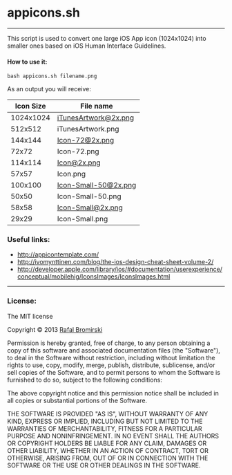 # appicons.sh

---


This script is used to convert one large iOS App icon (1024x1024) into smaller ones based on iOS Human Interface Guidelines.

#### How to use it:

	bash appicons.sh filename.png

As an output you will receive:

| Icon Size     | File name             |
| ------------- | --------------------- |
| 1024x1024     | iTunesArtwork@2x.png  |
| 512x512       | iTunesArtwork.png     |
| 144x144       | Icon-72@2x.png        |
| 72x72         | Icon-72.png           |
| 114x114       | Icon@2x.png           |
| 57x57         | Icon.png              |
| 100x100       | Icon-Small-50@2x.png  |
| 50x50         | Icon-Small-50.png     |
| 58x58         | Icon-Small@2x.png     |
| 29x29         | Icon-Small.png        |

### Useful links:

- <http://appicontemplate.com/>
- <http://ivomynttinen.com/blog/the-ios-design-cheat-sheet-volume-2/>
- <http://developer.apple.com/library/ios/#documentation/userexperience/conceptual/mobilehig/IconsImages/IconsImages.html>


---

### License:

The MIT license

Copyright &copy; 2013 [Rafal Bromirski](http://paranoida.com)

Permission is hereby granted, free of charge, to any person obtaining a copy of this software and associated documentation files (the "Software"), to deal in the Software without restriction, including without limitation the rights to use, copy, modify, merge, publish, distribute, sublicense, and/or sell copies of the Software, and to permit persons to whom the Software is furnished to do so, subject to the following conditions:

The above copyright notice and this permission notice shall be included in all copies or substantial portions of the Software.

THE SOFTWARE IS PROVIDED "AS IS", WITHOUT WARRANTY OF ANY KIND, EXPRESS OR IMPLIED, INCLUDING BUT NOT LIMITED TO THE WARRANTIES OF MERCHANTABILITY, FITNESS FOR A PARTICULAR PURPOSE AND NONINFRINGEMENT. IN NO EVENT SHALL THE AUTHORS OR COPYRIGHT HOLDERS BE LIABLE FOR ANY CLAIM, DAMAGES OR OTHER LIABILITY, WHETHER IN AN ACTION OF CONTRACT, TORT OR OTHERWISE, ARISING FROM, OUT OF OR IN CONNECTION WITH THE SOFTWARE OR THE USE OR OTHER DEALINGS IN THE SOFTWARE.

